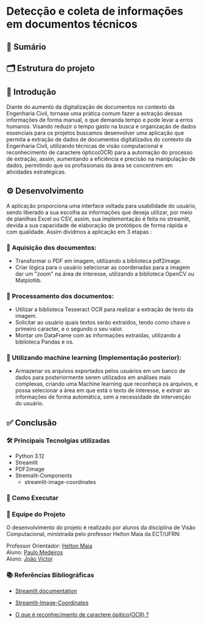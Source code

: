 # Detecção e coleta de informações em documentos técnicos

## 📜 Sumário 

## 🗂️ Estrutura do projeto

## 📌 Introdução 
  
Diante do aumento da digitalização de documentos no contexto da Engenharia Civil,  tornase uma prática comum fazer a extração dessas informações de forma manual, o que demanda tempo e pode levar a erros humanos. Visando reduzir o tempo gasto na busca e organização de dados essenciais para os projetos buscamos desenvolver uma aplicação que permita a extração de dados de documentos digitalizados do contexto da Engenharia Civil, utilizando técnicas de visão computacional e reconhecimento de caractere óptico(OCR) para a automação do processo de extração, assim, aumentando a eficiência e  precisão na manipulação de dados, permitindo que os profissionais da área se concentrem em atividades estratégicas. 

## ⚙️ Desenvolvimento

A aplicação proporciona uma interface voltada para usabilidade do usuário, sendo liberado a sua escolha as informações que deseja utilizar, por meio de planilhas Excel ou CSV, assim, sua implementação é feita no streamlit, devida a sua capacidade de elaboração de protótipos de forma rápida e com qualidade. Assim dividmos a aplicação em 3 etapas : 


### 🔹 Aquisição dos documentos:

- Transformar o PDF em imagem, utilizando a biblioteca pdf2image.
- Criar lógica para o usuário selecionar as coordenadas para a imagem dar um "zoom" na área de interesse, utilizando a biblioteca OpenCV ou Matplotlib.

### 🔹 Processamento dos documentos:

- Utilizar a biblioteca Tesseract OCR para realizar a extração de texto da imagem.
- Solicitar ao usuário quais textos serão extraídos, tendo como chave o primeiro caracter, e o segundo o seu valor. 
- Montar um DataFrame com as informações extraídas, utilizando a biblioteca Pandas e os.

### 🔹 Utilizando machine learning (Implementação posterior):

- Armazenar os arquivos exportados pelos usuários em um banco de dados para posteriormente serem utilizados em análises mais complexas, criando uma Machine learning que reconheça os arquivos, e possa selecionar a área em que está o texto de interesse, e extrair as informações de forma automática, sem a necessidade de intervenção do usuário.

## ✅ Conclusão 

### 🛠️ Principais Tecnolgias utilizadas 

- Python 3.12 
- Streamlit
- PDF2image
- Stremalit-Components 
    - streamlit-image-coordinates

### 🚀 Como Executar 

### 👥  Equipe do Projeto 

O desenvolvimento do projeto é realizado por alunos da disciplina de Visão Computacional, ministrada pelo professor Helton Maia da ECT/UFRN: 

Professor Orientador: [Helton Maia](https://heltonmaia.com/) <br>
Aluno: [Paulo Medeiros](https://github.com/pvcabral) <br>
Aluno: [João Victor](https://github.com/BR-Jv)

### 📚 Referências Bibliográficas 

- [Streamlit documentation](https://docs.streamlit.io/)

- [Streamlit-Image-Coordinates](https://github.com/blackary/streamlit-image-coordinates)

- [O que é reconhecimento de caractere ópitico(OCR) ?](https://aws.amazon.com/pt/what-is/ocr/)